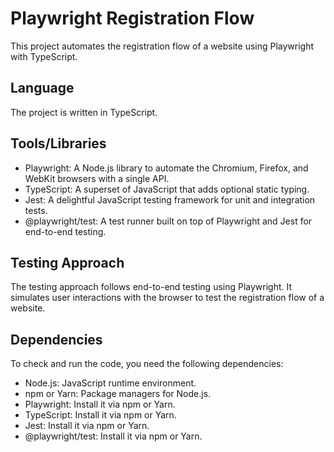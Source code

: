 # Playwright Registration Flow

This project automates the registration flow of a website using Playwright with TypeScript.

## Language

The project is written in TypeScript.

## Tools/Libraries

- Playwright: A Node.js library to automate the Chromium, Firefox, and WebKit browsers with a single API.
- TypeScript: A superset of JavaScript that adds optional static typing.
- Jest: A delightful JavaScript testing framework for unit and integration tests.
- @playwright/test: A test runner built on top of Playwright and Jest for end-to-end testing.

## Testing Approach

The testing approach follows end-to-end testing using Playwright. It simulates user interactions with the browser to test the registration flow of a website.

## Dependencies

To check and run the code, you need the following dependencies:

- Node.js: JavaScript runtime environment.
- npm or Yarn: Package managers for Node.js.
- Playwright: Install it via npm or Yarn.
- TypeScript: Install it via npm or Yarn.
- Jest: Install it via npm or Yarn.
- @playwright/test: Install it via npm or Yarn.
